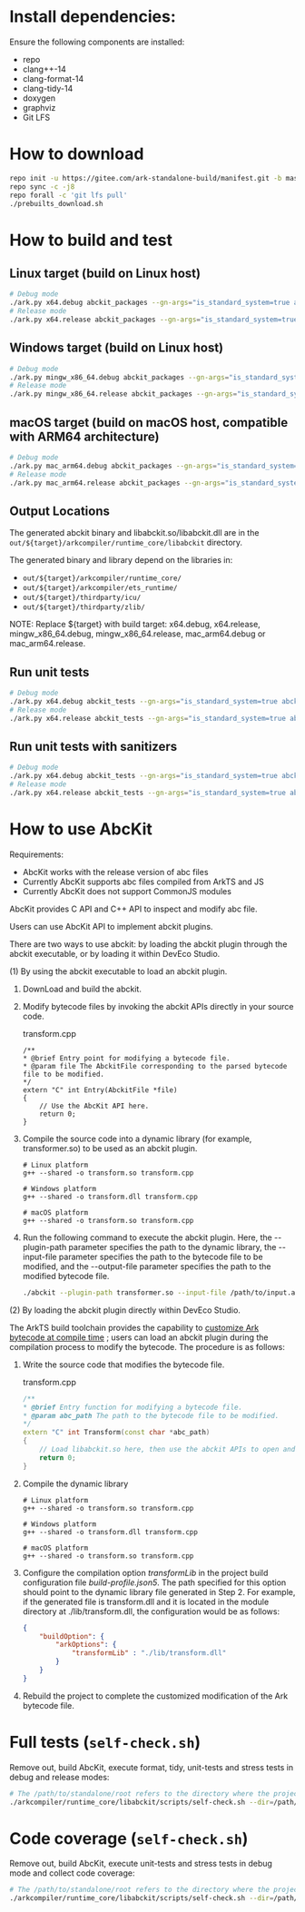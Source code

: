 # Install dependencies:

Ensure the following components are installed:
- repo
- clang++-14
- clang-format-14
- clang-tidy-14
- doxygen
- graphviz
- Git LFS

# How to download

```sh
repo init -u https://gitee.com/ark-standalone-build/manifest.git -b master
repo sync -c -j8
repo forall -c 'git lfs pull'
./prebuilts_download.sh
```

# How to build and test

## Linux target (build on Linux host)

```sh
# Debug mode
./ark.py x64.debug abckit_packages --gn-args="is_standard_system=true abckit_enable=true enable_cmc_gc=false"
# Release mode
./ark.py x64.release abckit_packages --gn-args="is_standard_system=true abckit_enable=true enable_cmc_gc=false"
```

## Windows target (build on Linux host)

```sh
# Debug mode
./ark.py mingw_x86_64.debug abckit_packages --gn-args="is_standard_system=true abckit_enable=true enable_cmc_gc=false"
# Release mode
./ark.py mingw_x86_64.release abckit_packages --gn-args="is_standard_system=true abckit_enable=true enable_cmc_gc=false"
```

## macOS target (build on macOS host, compatible with ARM64 architecture)

```sh
# Debug mode
./ark.py mac_arm64.debug abckit_packages --gn-args="is_standard_system=true abckit_enable=true enable_cmc_gc=false"
# Release mode
./ark.py mac_arm64.release abckit_packages --gn-args="is_standard_system=true abckit_enable=true enable_cmc_gc=false"
```

## Output Locations

The generated abckit binary and libabckit.so/libabckit.dll are in the `out/${target}/arkcompiler/runtime_core/libabckit` directory.

The generated binary and library depend on the libraries in:
- `out/${target}/arkcompiler/runtime_core/`
- `out/${target}/arkcompiler/ets_runtime/`
- `out/${target}/thirdparty/icu/`
- `out/${target}/thirdparty/zlib/`

NOTE: Replace ${target} with build target: x64.debug, x64.release, mingw\_x86\_64.debug, mingw\_x86\_64.release, mac\_arm64.debug or mac\_arm64.release.

## Run unit tests

```sh
# Debug mode
./ark.py x64.debug abckit_tests --gn-args="is_standard_system=true abckit_enable=true abckit_enable_tests=true enable_cmc_gc=false"
# Release mode
./ark.py x64.release abckit_tests --gn-args="is_standard_system=true abckit_enable=true abckit_enable_tests=true enable_cmc_gc=false"
```

## Run unit tests with sanitizers

```sh
# Debug mode
./ark.py x64.debug abckit_tests --gn-args="is_standard_system=true abckit_enable=true libabckit_with_sanitizers=true abckit_enable_tests=true enable_cmc_gc=false"
# Release mode
./ark.py x64.release abckit_tests --gn-args="is_standard_system=true abckit_enable=true libabckit_with_sanitizers=true abckit_enable_tests=true enable_cmc_gc=false"
```

# How to use AbcKit

Requirements:
- AbcKit works with the release version of abc files
- Currently AbcKit supports abc files compiled from ArkTS and JS
- Currently AbcKit does not support CommonJS modules

AbcKit provides C API and C++ API to inspect and modify abc file.

Users can use AbcKit API to implement abckit plugins.

There are two ways to use abckit: by loading the abckit plugin through the abckit executable, or by loading it within DevEco Studio.

(1) By using the abckit executable to load an abckit plugin.

1. DownLoad and build the abckit.

2. Modify bytecode files by invoking the abckit APIs directly in your source code.

    transform.cpp
    ```
    /**
    * @brief Entry point for modifying a bytecode file.
    * @param file The AbckitFile corresponding to the parsed bytecode file to be modified.
    */
    extern "C" int Entry(AbckitFile *file)
    {
        // Use the AbcKit API here.
        return 0;
    }
    ```
3. Compile the source code into a dynamic library (for example, transformer.so) to be used as an abckit plugin.

    ```
    # Linux platform
    g++ --shared -o transform.so transform.cpp

    # Windows platform
    g++ --shared -o transform.dll transform.cpp

    # macOS platform
    g++ --shared -o transform.so transform.cpp

    ```
4. Run the following command to execute the abckit plugin.
Here, the --plugin-path parameter specifies the path to the dynamic library,
the --input-file parameter specifies the path to the bytecode file to be modified,
and the --output-file parameter specifies the path to the modified bytecode file.

    ```sh
    ./abckit --plugin-path transformer.so --input-file /path/to/input.abc --output-file /path/to/output.abc
    ```

(2) By loading the abckit plugin directly within DevEco Studio.

The ArkTS build toolchain provides the capability to [customize Ark bytecode at compile time](https://developer.huawei.com/consumer/en/doc/harmonyos-guides/customize-bytecode-during-compilation)
; users can load an abckit plugin during the compilation process to modify the bytecode. The procedure is as follows:

1. Write the source code that modifies the bytecode file. 

    transform.cpp
    ```c++
    /**
    * @brief Entry function for modifying a bytecode file.
    * @param abc_path The path to the bytecode file to be modified.
    */
    extern "C" int Transform(const char *abc_path)
    {
        // Load libabckit.so here, then use the abckit APIs to open and modify the bytecode file.
        return 0;
    }
    ```

2. Compile the dynamic library

    ```
    # Linux platform
    g++ --shared -o transform.so transform.cpp

    # Windows platform
    g++ --shared -o transform.dll transform.cpp

    # macOS platform
    g++ --shared -o transform.so transform.cpp

    ```

3. Configure the compilation option *transformLib* in the project build configuration file *build-profile.json5*. The path specified for this option should point to the dynamic library file generated in Step 2. For example, if the generated file is transform.dll and it is located in the module directory at ./lib/transform.dll, the configuration would be as follows:

    ```json
    {
        "buildOption": {
            "arkOptions": {
                "transformLib" : "./lib/transform.dll"
            }
        }
    }
    ```
4. Rebuild the project to complete the customized modification of the Ark bytecode file.


# Full tests (`self-check.sh`)

Remove out, build AbcKit, execute format, tidy, unit-tests and stress tests in debug and release modes:

```sh
# The /path/to/standalone/root refers to the directory where the project was initialized using repo init.
./arkcompiler/runtime_core/libabckit/scripts/self-check.sh --dir=/path/to/standalone/root
```

# Code coverage (`self-check.sh`)

Remove out, build AbcKit, execute unit-tests and stress tests in debug mode and collect code coverage:

```sh
# The /path/to/standalone/root refers to the directory where the project was initialized using repo init.
./arkcompiler/runtime_core/libabckit/scripts/self-check.sh --dir=/path/to/standalone/root --coverage
```
